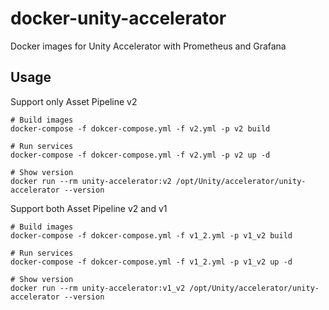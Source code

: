 # docker-unity-accelerator
Docker images for Unity Accelerator with Prometheus and Grafana

## Usage

Support only Asset Pipeline v2

```
# Build images
docker-compose -f dokcer-compose.yml -f v2.yml -p v2 build

# Run services
docker-compose -f dokcer-compose.yml -f v2.yml -p v2 up -d

# Show version
docker run --rm unity-accelerator:v2 /opt/Unity/accelerator/unity-accelerator --version
```

Support both Asset Pipeline v2 and v1

```
# Build images
docker-compose -f dokcer-compose.yml -f v1_2.yml -p v1_v2 build

# Run services
docker-compose -f dokcer-compose.yml -f v1_2.yml -p v1_v2 up -d

# Show version
docker run --rm unity-accelerator:v1_v2 /opt/Unity/accelerator/unity-accelerator --version
```
